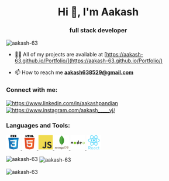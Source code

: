 <h1 align="center">Hi 👋, I'm Aakash</h1>
<h3 align="center">full stack developer</h3>

<p align="left"> <img src="https://komarev.com/ghpvc/?username=aakash-63&label=Profile%20views&color=0e75b6&style=flat" alt="aakash-63" /> </p>

- 👨‍💻 All of my projects are available at [https://aakash-63.github.io/Portfolio/](https://aakash-63.github.io/Portfolio/)

- 📫 How to reach me **aakash638529@gmail.com**

<h3 align="left">Connect with me:</h3>
<p align="left">
<a href="https://linkedin.com/in/https://www.linkedin.com/in/aakashpandian" target="blank"><img align="center" src="https://raw.githubusercontent.com/rahuldkjain/github-profile-readme-generator/master/src/images/icons/Social/linked-in-alt.svg" alt="https://www.linkedin.com/in/aakashpandian" height="30" width="40" /></a>
<a href="https://instagram.com/https://www.instagram.com/aakash_____vj/" target="blank"><img align="center" src="https://raw.githubusercontent.com/rahuldkjain/github-profile-readme-generator/master/src/images/icons/Social/instagram.svg" alt="https://www.instagram.com/aakash_____vj/" height="30" width="40" /></a>
</p>

<h3 align="left">Languages and Tools:</h3>
<p align="left"> <a href="https://www.w3schools.com/css/" target="_blank" rel="noreferrer"> <img src="https://raw.githubusercontent.com/devicons/devicon/master/icons/css3/css3-original-wordmark.svg" alt="css3" width="40" height="40"/> </a> <a href="https://www.w3.org/html/" target="_blank" rel="noreferrer"> <img src="https://raw.githubusercontent.com/devicons/devicon/master/icons/html5/html5-original-wordmark.svg" alt="html5" width="40" height="40"/> </a> <a href="https://developer.mozilla.org/en-US/docs/Web/JavaScript" target="_blank" rel="noreferrer"> <img src="https://raw.githubusercontent.com/devicons/devicon/master/icons/javascript/javascript-original.svg" alt="javascript" width="40" height="40"/> </a> <a href="https://www.mongodb.com/" target="_blank" rel="noreferrer"> <img src="https://raw.githubusercontent.com/devicons/devicon/master/icons/mongodb/mongodb-original-wordmark.svg" alt="mongodb" width="40" height="40"/> </a> <a href="https://nodejs.org" target="_blank" rel="noreferrer"> <img src="https://raw.githubusercontent.com/devicons/devicon/master/icons/nodejs/nodejs-original-wordmark.svg" alt="nodejs" width="40" height="40"/> </a> <a href="https://reactjs.org/" target="_blank" rel="noreferrer"> <img src="https://raw.githubusercontent.com/devicons/devicon/master/icons/react/react-original-wordmark.svg" alt="react" width="40" height="40"/> </a> </p>

<p><img align="left" src="https://github-readme-stats.vercel.app/api/top-langs?username=aakash-63&show_icons=true&locale=en&layout=compact" alt="aakash-63" /></p>

<p>&nbsp;<img align="center" src="https://github-readme-stats.vercel.app/api?username=aakash-63&show_icons=true&locale=en" alt="aakash-63" /></p>

<p><img align="center" src="https://github-readme-streak-stats.herokuapp.com/?user=aakash-63&" alt="aakash-63" /></p>
